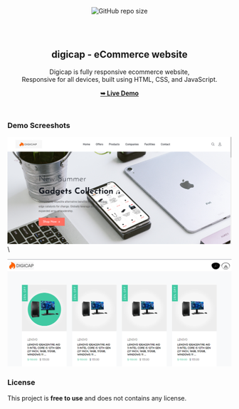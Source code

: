 <div align="center">
  
  ![GitHub repo size](https://img.shields.io/github/repo-size/codewithsadee/footcap)
  
  <br />
  <br />

  <h2 align="center">digicap - eCommerce website</h2>

  Digicap is fully responsive ecommerce website, <br />Responsive for all devices, built using HTML, CSS, and JavaScript.

  <a href="https://arunachalesh58.github.io/e-commerce_website/"><strong>➥ Live Demo</strong></a>

</div>

<br />

### Demo Screeshots

![Footcap Desktop Demo](./assets/images/preview1.png "Desktop Demo")\

![Footcap Desktop Demo](./assets/images/preview2.png "Desktop Demo")



### License

This project is **free to use** and does not contains any license.
